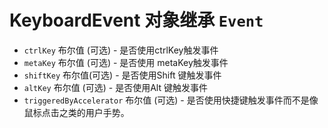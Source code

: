 # KeyboardEvent 对象继承 `Event`

* `ctrlKey` 布尔值 (可选) - 是否使用ctrlKey触发事件
* `metaKey` 布尔值 (可选) - 是否使用 metaKey触发事件
* `shiftKey` 布尔值(可选) - 是否使用Shift 键触发事件
* `altKey` 布尔值 (可选) - 是否使用Alt 键触发事件
* `triggeredByAccelerator` 布尔值 (可选) - 是否使用快捷键触发事件而不是像鼠标点击之类的用户手势。
